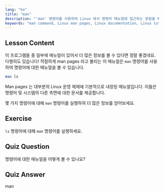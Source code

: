 ```yaml
---
lang: "ko"
title: "man"
description: "'man' 명령어를 사용하여 Linux 에서 명령어 매뉴얼에 접근하는 방법을 배우세요. 초보자를 위한 필수 Linux 문서를 발견하고 명령줄 기술을 향상시키세요."
keywords: "man command, Linux man pages, Linux documentation, Linux tutorial, command line guide, beginner Linux"
---
```


## Lesson Content

이 프로그램들 중 일부에 매뉴얼이 있어서 더 많은 정보를 볼 수 있다면 정말 좋겠네요. 다행히도 있습니다! 적절하게 man pages 라고 불리는 이 매뉴얼은 `man` 명령어를 사용하여 명령어에 대한 매뉴얼을 볼 수 있습니다.

```bash
man ls
```

Man pages 는 대부분의 Linux 운영 체제에 기본적으로 내장된 매뉴얼입니다. 이들은 명령어 및 시스템의 다른 측면에 대한 문서를 제공합니다.

몇 가지 명령어에 대해 `man` 명령어를 실행하여 더 많은 정보를 얻어보세요.

## Exercise

`ls` 명령어에 대해 `man` 명령어를 실행하세요.

## Quiz Question

명령어에 대한 매뉴얼을 어떻게 볼 수 있나요?

## Quiz Answer

man
